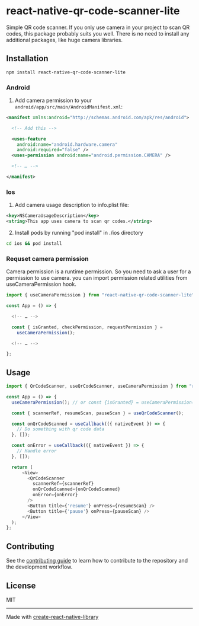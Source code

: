 # react-native-qr-code-scanner-lite

Simple QR code scanner.
If you only use camera in your project to scan QR codes, this package probably suits you well.
There is no need to install any additional packages, like huge camera libraries.

## Installation

```sh
npm install react-native-qr-code-scanner-lite
```

### Android

1. Add camera permission to your `android/app/src/main/AndroidManifest.xml`:

```xml
<manifest xmlns:android="http://schemas.android.com/apk/res/android">

  <!-- Add this -->

  <uses-feature
    android:name="android.hardware.camera"
    android:required="false" />
  <uses-permission android:name="android.permission.CAMERA" />

  <!-- … -->

</manifest>
```

### Ios

1. Add camera usage description to info.plist file:

```xml
<key>NSCameraUsageDescription</key>
<string>This app uses camera to scan qr codes.</string>
```

2. Install pods by running "pod install" in ./ios directory

```sh
cd ios && pod install
```

### Requset camera permission

Camera permission is a runtime permission. So you need to ask a user for a permission to use camera.
you can import permission related utilities from useCameraPermission hook.

```js
import { useCameraPermission } from "react-native-qr-code-scanner-lite";

const App = () => {

  <!-- … -->

  const { isGranted, checkPermission, requestPermission } =
    useCameraPermission();

  <!-- … -->

};
```

## Usage

```js
import { QrCodeScanner, useQrCodeScanner, useCameraPermission } from "react-native-qr-code-scanner-lite";

const App = () => {
  useCameraPermission(); // or const {isGranted} = useCameraPermission()

  const { scannerRef, resumeScan, pauseScan } = useQrCodeScanner();

  const onQrCodeScanned = useCallback(({ nativeEvent }) => {
    // Do something with qr code data
  }, []);

  const onError = useCallback(({ nativeEvent }) => {
    // Handle error
  }, []);

  return (
      <View>
        <QrCodeScanner
          scannerRef={scannerRef}
          onQrCodeScanned={onQrCodeScanned}
          onError={onError}
        />
        <Button title={'resume'} onPress={resumeScan} />
        <Button title={'pause'} onPress={pauseScan} />
      </View>
  );
};
```

## Contributing

See the [contributing guide](CONTRIBUTING.md) to learn how to contribute to the repository and the development workflow.

## License

MIT

---

Made with [create-react-native-library](https://github.com/callstack/react-native-builder-bob)
